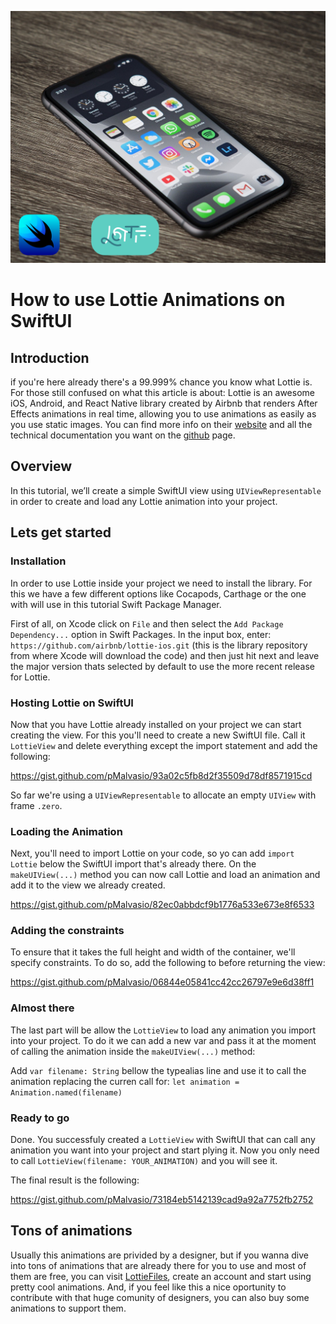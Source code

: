 ![Main image](images/lottie-cover.png)

# How to use Lottie Animations on SwiftUI

## Introduction

if you're here already there's a 99.999% chance you know what Lottie is. For those still confused on what this article is about: Lottie is an awesome iOS, Android, and React Native library created by Airbnb that renders After Effects animations in real time, allowing you to use animations as easily as you use static images. You can find more info on their [website](https://airbnb.design/lottie/) and all the technical documentation you want on the [github](https://github.com/airbnb/lottie) page.


## Overview

In this tutorial, we’ll create a simple SwiftUI view using `UIViewRepresentable` in order to create and load any Lottie animation into your project.

## Lets get started

### Installation

In order to use Lottie inside your project we need to install the library. For this we have a few different options like Cocapods, Carthage or the one with will use in this tutorial Swift Package Manager.

First of all, on Xcode click on `File` and then select the `Add Package Dependency...` option in Swift Packages. In the input box, enter: `https://github.com/airbnb/lottie-ios.git` (this is the library repository from where Xcode will download the code) and then just hit next and leave the major version thats selected by default to use the more recent release for Lottie.


### Hosting Lottie on SwiftUI 

Now that you have Lottie already installed on your project we can start creating the view. For this you'll need to create a new SwiftUI file. Call it `LottieView` and delete everything except the import statement and add the following:

https://gist.github.com/pMalvasio/93a02c5fb8d2f35509d78df8571915cd

So far we're using a `UIViewRepresentable` to allocate an empty `UIView` with frame `.zero`.


### Loading the Animation

Next, you'll need to import Lottie on your code, so yo can add `import Lottie` below the SwiftUI import that's already there. On the `makeUIView(...)` method you can now call Lottie and load an animation and add it to the view we already created.

https://gist.github.com/pMalvasio/82ec0abbdcf9b1776a533e673e8f6533


### Adding the constraints

To ensure that it takes the full height and width of the container, we'll specify constraints. To do so, add the following to before returning the view:

https://gist.github.com/pMalvasio/06844e05841cc42cc26797e9e6d38ff1


### Almost there

The last part will be allow the `LottieView` to load any animation you import into your project. To do it we can add a new var and pass it at the moment of calling the animation inside the `makeUIView(...)` method:

Add `var filename: String` bellow the typealias line and use it to call the animation replacing the curren call for: `let animation = Animation.named(filename)`


### Ready to go

Done. You successfuly created a `LottieView` with SwiftUI that can call any animation you want into your project and start plying it. Now you only need to call `LottieView(filename: YOUR_ANIMATION)` and you will see it.

The final result is the following:

https://gist.github.com/pMalvasio/73184eb5142139cad9a92a7752fb2752


## Tons of animations

Usually this animations are privided by a designer, but if you wanna dive into tons of animations that are already there for you to use and most of them are free, you can visit [LottieFiles](https://lottiefiles.com), create an account and start using pretty cool animations. And, if you feel like this a nice oportunity to contribute with that huge comunity of designers, you can also buy some animations to support them.